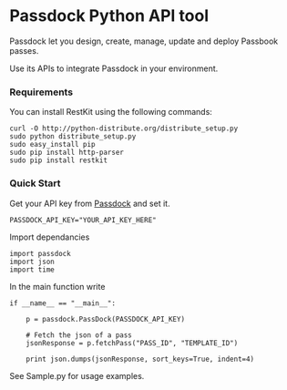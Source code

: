 # Passdock Python API tool

Passdock let you design, create, manage, update and deploy Passbook passes.

Use its APIs to integrate Passdock in your environment.

### Requirements

You can install RestKit using the following commands:

	curl -O http://python-distribute.org/distribute_setup.py
	sudo python distribute_setup.py
	sudo easy_install pip
	sudo pip install http-parser
	sudo pip install restkit

### Quick Start

Get your API key from [Passdock](https://api.passdock.com/settings) and set it.

    PASSDOCK_API_KEY="YOUR_API_KEY_HERE"

Import dependancies

    import passdock
    import json
    import time

In the main function write 

    if __name__ == "__main__":
    
        p = passdock.PassDock(PASSDOCK_API_KEY)
        
        # Fetch the json of a pass
        jsonResponse = p.fetchPass("PASS_ID", "TEMPLATE_ID")

        print json.dumps(jsonResponse, sort_keys=True, indent=4)
        
See Sample.py for usage examples.
